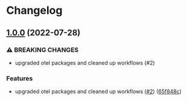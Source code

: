 # Changelog

## [1.0.0](https://www.github.com/inception-health/opentelemetry-exporter-trace-otlp-file/compare/v0.1.1...v1.0.0) (2022-07-28)


### ⚠ BREAKING CHANGES

* upgraded otel packages and cleaned up workflows (#2)

### Features

* upgraded otel packages and cleaned up workflows ([#2](https://www.github.com/inception-health/opentelemetry-exporter-trace-otlp-file/issues/2)) ([65f848c](https://www.github.com/inception-health/opentelemetry-exporter-trace-otlp-file/commit/65f848cdfff0088ff00cac5beff501a4735a5ed0))
